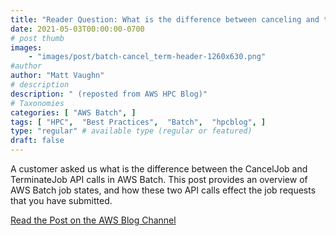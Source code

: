 ```yaml
---
title: "Reader Question: What is the difference between canceling and terminating a job in AWS Batch?"
date: 2021-05-03T00:00:00-0700
# post thumb
images:
    - "images/post/batch-cancel_term-header-1260x630.png"
#author
author: "Matt Vaughn"
# description
description: " (reposted from AWS HPC Blog)"
# Taxonomies
categories: [ "AWS Batch", ]
tags: [ "HPC",  "Best Practices",  "Batch",  "hpcblog", ]
type: "regular" # available type (regular or featured)
draft: false
---
```


A customer asked us what is the difference between the CancelJob and TerminateJob API calls in AWS Batch. This post provides an overview of AWS Batch job states, and how these two API calls effect the job requests that you have submitted.

<a href="https://aws.amazon.com/blogs/hpc/reader-question-what-is-the-difference-between-canceling-and-terminating-a-job-in-aws-batch/" class="btn btn-primary btn-lg active" role="button" aria-pressed="true" style="margin-top: 8px;">Read the Post on the AWS Blog Channel</a>